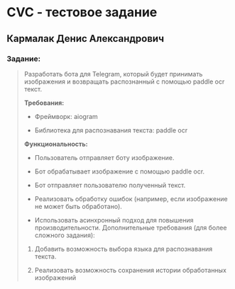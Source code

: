 





# CVC - тестовое задание

## Кармалак Денис Александрович

### Задание:

>  Разработать бота для Telegram, который будет принимать изображения и
> возвращать распознанный с помощью paddle ocr текст.
>
> **Требования:**
>
> - Фреймворк: aiogram
>
> - Библиотека для распознавания текста: paddle ocr
>
> **Функциональность:**
>
> - Пользователь отправляет боту изображение.
>
> - Бот обрабатывает изображение с помощью paddle ocr.
>
> - Бот отправляет пользователю полученный текст.
>
> - Реализовать обработку ошибок (например, если изображение не может
>   быть обработано).
>
> -  Использовать асинхронный подход для повышения производительности.
>   Дополнительные требования (для более сложного задания):
>
>   1) Добавить возможность выбора языка для распознавания текста.
>
>   2) Реализовать возможность сохранения истории обработанных
>      изображений